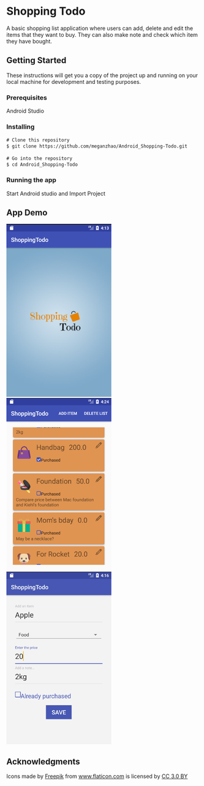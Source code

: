 # Shopping Todo
A basic shopping list application where users can add, delete and edit the items that they want to buy. They can also make note and check which item they have bought.

## Getting Started
These instructions will get you a copy of the project up and running on your local machine for development and testing purposes.
### Prerequisites
Android Studio
### Installing
```
# Clone this repository
$ git clone https://github.com/meganzhao/Android_Shopping-Todo.git

# Go into the repository
$ cd Android_Shopping-Todo
```
### Running the app
Start Android studio and Import Project 

## App Demo
![Alt text](img-demo/splashScreen.png?raw=true "splashScreen")
![Alt text](img-demo/mainPage.png?raw=true "mainPage")
![Alt text](img-demo/addItem.png?raw=true "addItem")

## Acknowledgments
<div>Icons made by <a href="http://www.freepik.com" title="Freepik">Freepik</a> from <a href="https://www.flaticon.com/" title="Flaticon">www.flaticon.com</a> is licensed by <a href="http://creativecommons.org/licenses/by/3.0/" title="Creative Commons BY 3.0" target="_blank">CC 3.0 BY</a></div>
